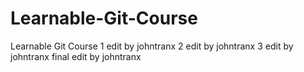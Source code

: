 # Learnable-Git-Course
Learnable Git Course
1 edit by johntranx
2 edit by johntranx
3 edit by johntranx
final edit by johntranx
